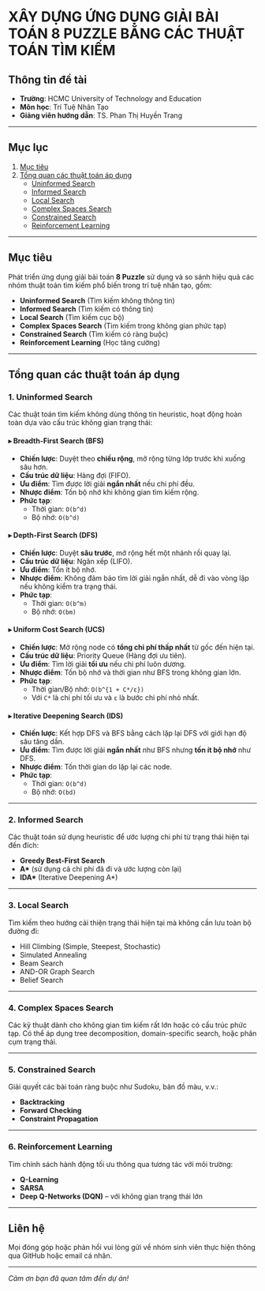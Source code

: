 # XÂY DỰNG ỨNG DỤNG GIẢI BÀI TOÁN 8 PUZZLE BẰNG CÁC THUẬT TOÁN TÌM KIẾM

## Thông tin đề tài
- **Trường**: HCMC University of Technology and Education  
- **Môn học**: Trí Tuệ Nhân Tạo  
- **Giảng viên hướng dẫn**: TS. Phan Thị Huyền Trang

---

## Mục lục
1. [Mục tiêu](#mục-tiêu)  
2. [Tổng quan các thuật toán áp dụng](#tổng-quan-các-thuật-toán-áp-dụng)  
   - [Uninformed Search](#1-uninformed-search)  
   - [Informed Search](#2-informed-search)  
   - [Local Search](#3-local-search)  
   - [Complex Spaces Search](#4-complex-spaces-search)  
   - [Constrained Search](#5-constrained-search)  
   - [Reinforcement Learning](#6-reinforcement-learning)

---

## Mục tiêu  
Phát triển ứng dụng giải bài toán **8 Puzzle** sử dụng và so sánh hiệu quả các nhóm thuật toán tìm kiếm phổ biến trong trí tuệ nhân tạo, gồm:

- **Uninformed Search** (Tìm kiếm không thông tin)  
- **Informed Search** (Tìm kiếm có thông tin)  
- **Local Search** (Tìm kiếm cục bộ)  
- **Complex Spaces Search** (Tìm kiếm trong không gian phức tạp)  
- **Constrained Search** (Tìm kiếm có ràng buộc)  
- **Reinforcement Learning** (Học tăng cường)

---

## Tổng quan các thuật toán áp dụng  

### 1. Uninformed Search  
Các thuật toán tìm kiếm không dùng thông tin heuristic, hoạt động hoàn toàn dựa vào cấu trúc không gian trạng thái:

#### ▸ Breadth-First Search (BFS)
- **Chiến lược**: Duyệt theo **chiều rộng**, mở rộng từng lớp trước khi xuống sâu hơn.
- **Cấu trúc dữ liệu**: Hàng đợi (FIFO).
- **Ưu điểm**: Tìm được lời giải **ngắn nhất** nếu chi phí đều.
- **Nhược điểm**: Tốn bộ nhớ khi không gian tìm kiếm rộng.
- **Phức tạp**:
  - Thời gian: `O(b^d)`
  - Bộ nhớ: `O(b^d)`

#### ▸ Depth-First Search (DFS)
- **Chiến lược**: Duyệt **sâu trước**, mở rộng hết một nhánh rồi quay lại.
- **Cấu trúc dữ liệu**: Ngăn xếp (LIFO).
- **Ưu điểm**: Tốn ít bộ nhớ.
- **Nhược điểm**: Không đảm bảo tìm lời giải ngắn nhất, dễ đi vào vòng lặp nếu không kiểm tra trạng thái.
- **Phức tạp**:
  - Thời gian: `O(b^m)`  
  - Bộ nhớ: `O(bm)`

#### ▸ Uniform Cost Search (UCS)
- **Chiến lược**: Mở rộng node có **tổng chi phí thấp nhất** từ gốc đến hiện tại.
- **Cấu trúc dữ liệu**: Priority Queue (Hàng đợi ưu tiên).
- **Ưu điểm**: Tìm lời giải **tối ưu** nếu chi phí luôn dương.
- **Nhược điểm**: Tốn bộ nhớ và thời gian như BFS trong không gian lớn.
- **Phức tạp**:
  - Thời gian/Bộ nhớ: `O(b^{1 + C*/ε})`  
  - Với `C*` là chi phí tối ưu và `ε` là bước chi phí nhỏ nhất.

#### ▸ Iterative Deepening Search (IDS)
- **Chiến lược**: Kết hợp DFS và BFS bằng cách lặp lại DFS với giới hạn độ sâu tăng dần.
- **Ưu điểm**: Tìm được lời giải **ngắn nhất** như BFS nhưng **tốn ít bộ nhớ** như DFS.
- **Nhược điểm**: Tốn thời gian do lặp lại các node.
- **Phức tạp**:
  - Thời gian: `O(b^d)`  
  - Bộ nhớ: `O(bd)`

---

### 2. Informed Search  
Các thuật toán sử dụng heuristic để ước lượng chi phí từ trạng thái hiện tại đến đích:

- **Greedy Best-First Search**
- **A\*** (sử dụng cả chi phí đã đi và ước lượng còn lại)
- **IDA\*** (Iterative Deepening A*)

---

### 3. Local Search  
Tìm kiếm theo hướng cải thiện trạng thái hiện tại mà không cần lưu toàn bộ đường đi:

- Hill Climbing (Simple, Steepest, Stochastic)
- Simulated Annealing
- Beam Search
- AND-OR Graph Search
- Belief Search

---

### 4. Complex Spaces Search  
Các kỹ thuật dành cho không gian tìm kiếm rất lớn hoặc có cấu trúc phức tạp. Có thể áp dụng tree decomposition, domain-specific search, hoặc phân cụm trạng thái.

---

### 5. Constrained Search  
Giải quyết các bài toán ràng buộc như Sudoku, bản đồ màu, v.v.:

- **Backtracking**
- **Forward Checking**
- **Constraint Propagation**

---

### 6. Reinforcement Learning  
Tìm chính sách hành động tối ưu thông qua tương tác với môi trường:

- **Q-Learning**
- **SARSA**
- **Deep Q-Networks (DQN)** – với không gian trạng thái lớn

---

## Liên hệ
Mọi đóng góp hoặc phản hồi vui lòng gửi về nhóm sinh viên thực hiện thông qua GitHub hoặc email cá nhân.

---

*Cảm ơn bạn đã quan tâm đến dự án!*
